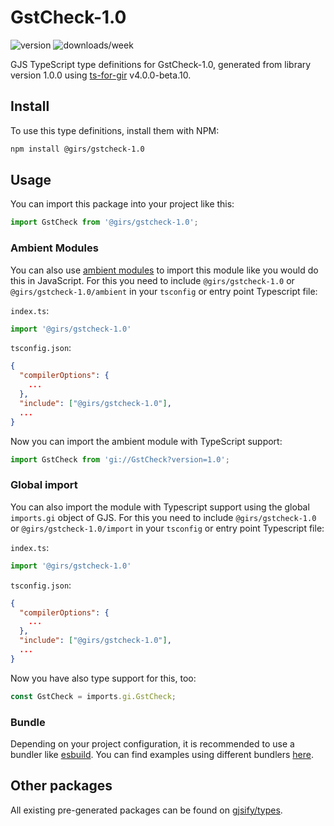 
# GstCheck-1.0

![version](https://img.shields.io/npm/v/@girs/gstcheck-1.0)
![downloads/week](https://img.shields.io/npm/dw/@girs/gstcheck-1.0)


GJS TypeScript type definitions for GstCheck-1.0, generated from library version 1.0.0 using [ts-for-gir](https://github.com/gjsify/ts-for-gir) v4.0.0-beta.10.


## Install

To use this type definitions, install them with NPM:
```bash
npm install @girs/gstcheck-1.0
```

## Usage

You can import this package into your project like this:
```ts
import GstCheck from '@girs/gstcheck-1.0';
```

### Ambient Modules

You can also use [ambient modules](https://github.com/gjsify/ts-for-gir/tree/main/packages/cli#ambient-modules) to import this module like you would do this in JavaScript.
For this you need to include `@girs/gstcheck-1.0` or `@girs/gstcheck-1.0/ambient` in your `tsconfig` or entry point Typescript file:

`index.ts`:
```ts
import '@girs/gstcheck-1.0'
```

`tsconfig.json`:
```json
{
  "compilerOptions": {
    ...
  },
  "include": ["@girs/gstcheck-1.0"],
  ...
}
```

Now you can import the ambient module with TypeScript support: 

```ts
import GstCheck from 'gi://GstCheck?version=1.0';
```

### Global import

You can also import the module with Typescript support using the global `imports.gi` object of GJS.
For this you need to include `@girs/gstcheck-1.0` or `@girs/gstcheck-1.0/import` in your `tsconfig` or entry point Typescript file:

`index.ts`:
```ts
import '@girs/gstcheck-1.0'
```

`tsconfig.json`:
```json
{
  "compilerOptions": {
    ...
  },
  "include": ["@girs/gstcheck-1.0"],
  ...
}
```

Now you have also type support for this, too:

```ts
const GstCheck = imports.gi.GstCheck;
```

### Bundle

Depending on your project configuration, it is recommended to use a bundler like [esbuild](https://esbuild.github.io/). You can find examples using different bundlers [here](https://github.com/gjsify/ts-for-gir/tree/main/examples).

## Other packages

All existing pre-generated packages can be found on [gjsify/types](https://github.com/gjsify/types).

